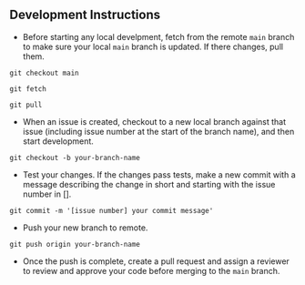 ## Development Instructions

- Before starting any local develpment, fetch from the remote `main` branch to make sure your local `main` branch is updated. If there changes, pull them.
```
git checkout main
```
```
git fetch
```
```
git pull
```
- When an issue is created, checkout to a new local branch against that issue (including issue number at the start of the branch name), and then start development.
```
git checkout -b your-branch-name
```
- Test your changes. If the changes pass tests, make a new commit with a message describing the change in short and starting with the issue number in [].
```
git commit -m '[issue number] your commit message'
```
- Push your new branch to remote.
```
git push origin your-branch-name
```
- Once the push is complete, create a pull request and assign a reviewer to review and approve your code before merging to the `main` branch.

